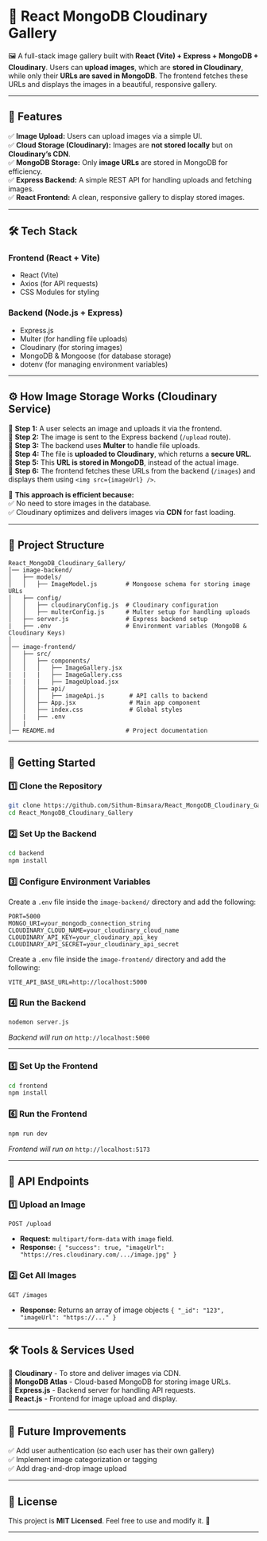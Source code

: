# 📌 React MongoDB Cloudinary Gallery  

🖼️ A full-stack image gallery built with **React (Vite) + Express + MongoDB + Cloudinary**. Users can **upload images**, which are **stored in Cloudinary**, while only their **URLs are saved in MongoDB**. The frontend fetches these URLs and displays the images in a beautiful, responsive gallery.

---

## 🚀 Features
✅ **Image Upload:** Users can upload images via a simple UI.  
✅ **Cloud Storage (Cloudinary):** Images are **not stored locally** but on **Cloudinary’s CDN**.  
✅ **MongoDB Storage:** Only **image URLs** are stored in MongoDB for efficiency.  
✅ **Express Backend:** A simple REST API for handling uploads and fetching images.  
✅ **React Frontend:** A clean, responsive gallery to display stored images.  

---

## 🛠️ Tech Stack
### Frontend (React + Vite)
- React (Vite)
- Axios (for API requests)
- CSS Modules for styling

### Backend (Node.js + Express)
- Express.js
- Multer (for handling file uploads)
- Cloudinary (for storing images)
- MongoDB & Mongoose (for database storage)
- dotenv (for managing environment variables)

---

## ⚙️ How Image Storage Works (Cloudinary Service)
📌 **Step 1:** A user selects an image and uploads it via the frontend.  
📌 **Step 2:** The image is sent to the Express backend (`/upload` route).  
📌 **Step 3:** The backend uses **Multer** to handle file uploads.  
📌 **Step 4:** The file is **uploaded to Cloudinary**, which returns a **secure URL**.  
📌 **Step 5:** This **URL is stored in MongoDB**, instead of the actual image.  
📌 **Step 6:** The frontend fetches these URLs from the backend (`/images`) and displays them using `<img src={imageUrl} />`.  

📍 **This approach is efficient because:**  
✅ No need to store images in the database.  
✅ Cloudinary optimizes and delivers images via **CDN** for fast loading.  

---

## 📂 Project Structure
```
React_MongoDB_Cloudinary_Gallery/
│── image-backend/
│   ├── models/
│   │   ├── ImageModel.js        # Mongoose schema for storing image URLs
│   ├── config/
│   │   ├── cloudinaryConfig.js  # Cloudinary configuration
│   │   ├── multerConfig.js      # Multer setup for handling uploads
│   ├── server.js                # Express backend setup
|   ├── .env                     # Environment variables (MongoDB & Cloudinary Keys)
│
│── image-frontend/
│   ├── src/
│   │   ├── components/
│   │   │   ├── ImageGallery.jsx 
|   |   |   ├── ImageGallery.css
|   |   |   ├── ImageUpload.jsx
│   │   ├── api/
│   │   │   ├── imageApi.js       # API calls to backend
│   │   ├── App.jsx               # Main app component
│   │   ├── index.css             # Global styles
│   |   ├── .env
│   |                  
│── README.md                    # Project documentation
```

---

## 🚀 Getting Started

### 1️⃣ Clone the Repository
```sh
git clone https://github.com/Sithum-Bimsara/React_MongoDB_Cloudinary_Gallery.git
cd React_MongoDB_Cloudinary_Gallery
```

### 2️⃣ Set Up the Backend
```sh
cd backend
npm install
```

### 3️⃣ Configure Environment Variables  
Create a `.env` file inside the `image-backend/` directory and add the following:  
```env
PORT=5000
MONGO_URI=your_mongodb_connection_string
CLOUDINARY_CLOUD_NAME=your_cloudinary_cloud_name
CLOUDINARY_API_KEY=your_cloudinary_api_key
CLOUDINARY_API_SECRET=your_cloudinary_api_secret
```

Create a `.env` file inside the `image-frontend/` directory and add the following:  
```env
VITE_API_BASE_URL=http://localhost:5000
```

### 4️⃣ Run the Backend
```sh
nodemon server.js
```
_Backend will run on_ `http://localhost:5000`

---

### 5️⃣ Set Up the Frontend
```sh
cd frontend
npm install
```

### 6️⃣ Run the Frontend
```sh
npm run dev
```
_Frontend will run on_ `http://localhost:5173`

---

## 📌 API Endpoints
### 1️⃣ Upload an Image
```http
POST /upload
```
- **Request:** `multipart/form-data` with `image` field.  
- **Response:** `{ "success": true, "imageUrl": "https://res.cloudinary.com/.../image.jpg" }`  

### 2️⃣ Get All Images
```http
GET /images
```
- **Response:** Returns an array of image objects `{ "_id": "123", "imageUrl": "https://..." }`  

---

## 🛠️ Tools & Services Used
🔹 **Cloudinary** - To store and deliver images via CDN.  
🔹 **MongoDB Atlas** - Cloud-based MongoDB for storing image URLs.  
🔹 **Express.js** - Backend server for handling API requests.  
🔹 **React.js** - Frontend for image upload and display.  

---

## 🎯 Future Improvements
✅ Add user authentication (so each user has their own gallery)  
✅ Implement image categorization or tagging  
✅ Add drag-and-drop image upload  

---

## 📜 License
This project is **MIT Licensed**. Feel free to use and modify it. 🚀  

---

